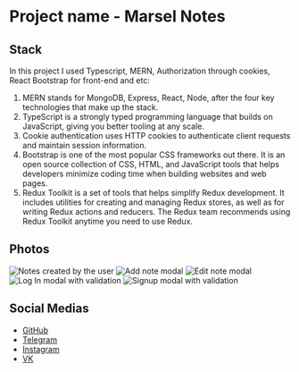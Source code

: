 # Project name - Marsel Notes

## Stack
In this project I used Typescript, MERN, Authorization through cookies, React Bootstrap for front-end and etc:
1. MERN stands for MongoDB, Express, React, Node, after the four key technologies that make up the stack.
2. TypeScript is a strongly typed programming language that builds on JavaScript, giving you better tooling at any scale.
3. Cookie authentication uses HTTP cookies to authenticate client requests and maintain session information.
4. Bootstrap is one of the most popular CSS frameworks out there. It is an open source collection of CSS, HTML, and JavaScript tools that helps developers minimize coding time when building websites and web pages.
5. Redux Toolkit is a set of tools that helps simplify Redux development. It includes utilities for creating and managing Redux stores, as well as for writing Redux actions and reducers. The Redux team recommends using Redux Toolkit anytime you need to use Redux.

## Photos
![Notes created by the user](https://res.cloudinary.com/dttlmitix/image/upload/v1677869977/localhost_3000__2_bw6had.png "Notes created by the user")
![Add note modal](https://res.cloudinary.com/dttlmitix/image/upload/v1677870165/localhost_3000__3_jesb6j.png "Add note modal")
![Edit note modal](https://res.cloudinary.com/dttlmitix/image/upload/v1677870240/localhost_3000__4_jkdupl.png "Edit note modal")
![Log In modal with validation](https://res.cloudinary.com/dttlmitix/image/upload/v1677870320/localhost_3000__5_ens6yt.png "Log In modal with validation")
![Signup modal with validation](https://res.cloudinary.com/dttlmitix/image/upload/v1677870449/localhost_3000__6_yg6voo.png "Signup modal with validation")

## Social Medias
* [GitHub](https://github.com/MarselBisengaliev)
* [Telegram](https://t.me/marsel_bisengaliev)
* [Instagram](https://www.instagram.com/marsel_bisengaliev/)
* [VK](https://vk.com/marsel_bisengaliev)


